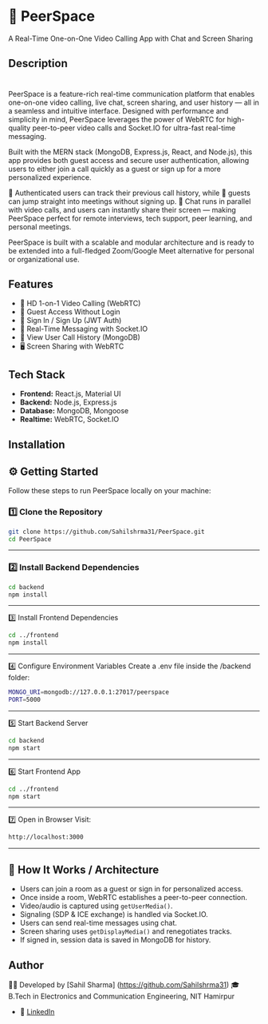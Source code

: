 # 🎥 PeerSpace
A Real-Time One-on-One Video Calling App with Chat and Screen Sharing

##  Description
#

PeerSpace is a feature-rich real-time communication platform that enables one-on-one video calling, live chat, screen sharing, and user history — all in a seamless and intuitive interface. Designed with performance and simplicity in mind, PeerSpace leverages the power of WebRTC for high-quality peer-to-peer video calls and Socket.IO for ultra-fast real-time messaging.

Built with the MERN stack (MongoDB, Express.js, React, and Node.js), this app provides both guest access and secure user authentication, allowing users to either join a call quickly as a guest or sign up for a more personalized experience.

🔐 Authenticated users can track their previous call history, while 🔁 guests can jump straight into meetings without signing up. 💬 Chat runs in parallel with video calls, and users can instantly share their screen — making PeerSpace perfect for remote interviews, tech support, peer learning, and personal meetings.

PeerSpace is built with a scalable and modular architecture and is ready to be extended into a full-fledged Zoom/Google Meet alternative for personal or organizational use.

## Features

- 🎥 HD 1-on-1 Video Calling (WebRTC)
- 🚪 Guest Access Without Login
- 🔐 Sign In / Sign Up (JWT Auth)
- 💬 Real-Time Messaging with Socket.IO
- 📜 View User Call History (MongoDB)
- 🖥 Screen Sharing with WebRTC


## Tech Stack
- **Frontend:** React.js, Material UI
- **Backend:** Node.js, Express.js
- **Database:** MongoDB, Mongoose
- **Realtime:** WebRTC, Socket.IO

## Installation
## ⚙️ Getting Started

Follow these steps to run PeerSpace locally on your machine:

### 1️⃣ Clone the Repository

```bash
git clone https://github.com/Sahilshrma31/PeerSpace.git
cd PeerSpace
```        
---

### 2️⃣ Install Backend Dependencies

```bash
cd backend
npm install
```        
---
3️⃣ Install Frontend Dependencies
```bash
cd ../frontend
npm install
```        
---
4️⃣ Configure Environment Variables
Create a .env file inside the /backend folder:
```bash
MONGO_URI=mongodb://127.0.0.1:27017/peerspace
PORT=5000
```        
---
5️⃣ Start Backend Server
```bash
cd backend
npm start
```        
---
6️⃣ Start Frontend App
```bash
cd ../frontend
npm start
```        
---
7️⃣ Open in Browser
Visit:
```bash
http://localhost:3000

```        
---






## 🔷 How It Works / Architecture
- Users can join a room as a guest or sign in for personalized access.
- Once inside a room, WebRTC establishes a peer-to-peer connection.
- Video/audio is captured using `getUserMedia()`.
- Signaling (SDP & ICE exchange) is handled via Socket.IO.
- Users can send real-time messages using chat.
- Screen sharing uses `getDisplayMedia()` and renegotiates tracks.
- If signed in, session data is saved in MongoDB for history.

## Author
👨‍💻 Developed by [Sahil Sharma]
(https://github.com/Sahilshrma31)
🎓 B.Tech in Electronics and Communication Engineering, NIT Hamirpur
- 🔗 [LinkedIn](https://linkedin.com/in/sahilshrma31)
